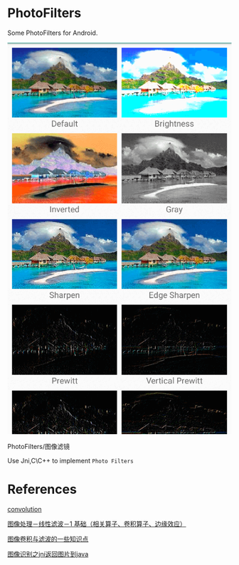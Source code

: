# PhotoFilters

Some PhotoFilters for Android.

![](./graphics/sample.png)

PhotoFilters/图像滤镜

Use Jni,C\C++ to implement `Photo Filters`


# References

[convolution](https://android.googlesource.com/platform/gdk/+/0f8a40e4cfdc5f6cd47c22e81f69ed0446067c54/samples/PhotoEditor/jni/convolution.cpp)

[图像处理－线性滤波－1 基础（相关算子、卷积算子、边缘效应）](http://www.cnblogs.com/wuyuankun/p/4149499.html)

[图像卷积与滤波的一些知识点](https://blog.csdn.net/chaipp0607/article/details/72236892)

[图像识别之jni返回图片到java](https://dontcry2013.github.io/2016/04/22/ocr-android-bitmap/)
